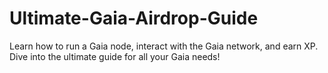 # Ultimate-Gaia-Airdrop-Guide
Learn how to run a Gaia node, interact with the Gaia network, and earn XP. Dive into the ultimate guide for all your Gaia needs!
